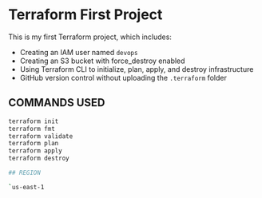 # Terraform First Project

This is my first Terraform project, which includes:

- Creating an IAM user named `devops`
- Creating an S3 bucket with force_destroy enabled
- Using Terraform CLI to initialize, plan, apply, and destroy infrastructure
- GitHub version control without uploading the `.terraform` folder

## COMMANDS USED

```bash
terraform init  
terraform fmt  
terraform validate  
terraform plan  
terraform apply  
terraform destroy  

## REGION

`us-east-1
